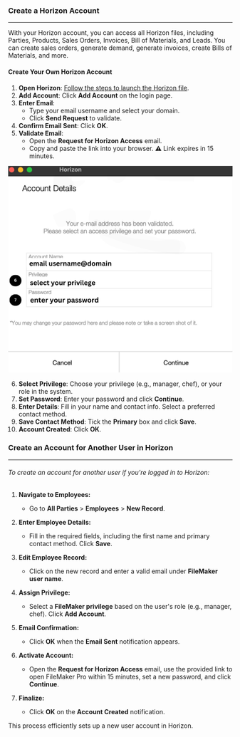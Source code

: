 ### Create a Horizon Account
_________________________
With your Horizon account, you can access all Horizon files, including Parties, Products, Sales Orders, Invoices, Bill of Materials, and Leads. You can create sales orders, generate demand, generate invoices, create Bills of Materials, and more.
#### Create Your Own Horizon Account

1. **Open Horizon**: [Follow the steps to launch the Horizon file](A.%20Launching%20Horizon%20File.md).
2. **Add Account**: Click **Add Account** on the login page.
3. **Enter Email**:
    - Type your email username and select your domain.
    - Click **Send Request** to validate.
4. **Confirm Email Sent**: Click **OK**.
5. **Validate Email**:
    - Open the **Request for Horizon Access** email.
    - Copy and paste the link into your browser.
    ⚠️ Link expires in 15 minutes.
    
![](https://github.com/Fx-Professional-Services/HorizonDocs/blob/main/assets/5_create_your_own_horizon_account.png)

6. **Select Privilege**: Choose your privilege (e.g., manager, chef), or your role in the system.
7. **Set Password**: Enter your password and click **Continue**.
8. **Enter Details**: Fill in your name and contact info. Select a preferred contact method.
9. **Save Contact Method**: Tick the **Primary** box and click **Save**.
10. **Account Created**: Click **OK**.
### Create an Account for Another User in Horizon
____
###### To create an account for another user if you're logged in to Horizon:

1. **Navigate to Employees:**
    
    - Go to **All Parties** > **Employees** > **New Record**.
2. **Enter Employee Details:**
    
    - Fill in the required fields, including the first name and primary contact method. Click **Save**.
3. **Edit Employee Record:**
    
    - Click on the new record and enter a valid email under **FileMaker user name**.
4. **Assign Privilege:**
    
    - Select a **FileMaker privilege** based on the user's role (e.g., manager, chef). Click **Add Account**.
5. **Email Confirmation:**
    
    - Click **OK** when the **Email Sent** notification appears.
6. **Activate Account:**
    
    - Open the **Request for Horizon Access** email, use the provided link to open FileMaker Pro within 15 minutes, set a new password, and click **Continue**.
7. **Finalize:**
    
    - Click **OK** on the **Account Created** notification.

This process efficiently sets up a new user account in Horizon.